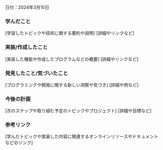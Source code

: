日付：2024年3月10日

### 学んだこと
[学習したトピックや技術に関する要約や説明]
[詳細やリンクなど]

### 実装/作成したこと
[実装した機能や作成したプログラムなどの概要]
[詳細やリンクなど]

### 発見したこと/気づいたこと
[プログラミングや開発に関する新しい洞察や気づき]
[詳細や例など]

### 今後の計画
[次のステップや取り組む予定のトピックやプロジェクト]
[詳細や目標など]

### 参考リンク
[学んだトピックや実装した内容に関連するオンラインリソースやドキュメントなどのリンク]
